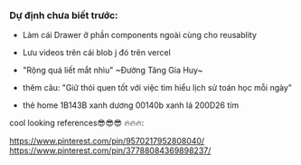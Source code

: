 ### Dự định chưa biết trước:

- Làm cái Drawer ở phần components ngoài cùng cho reusablity
- Lưu videos trên cái blob j đó trên vercel
- "Rộng quá liết mắt nhìu"
  ~Đường Tăng Gia Huy~

- thêm câu: "Giữ thói quen tốt với việc tìm hiểu lịch sử toán học mỗi ngày"

- thẻ home
  1B143B xanh dương
  00140b xanh lá
  200D26 tím

cool looking references😎😎😎 🔥🔥🔥:

https://www.pinterest.com/pin/9570217952808040/
https://www.pinterest.com/pin/37788084369898237/
